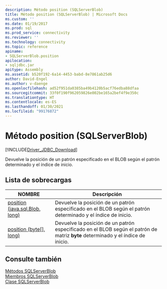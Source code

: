```yaml
---
description: Método position (SQLServerBlob)
title: Método position (SQLServerBlob) | Microsoft Docs
ms.custom: ''
ms.date: 01/19/2017
ms.prod: sql
ms.prod_service: connectivity
ms.reviewer: ''
ms.technology: connectivity
ms.topic: reference
apiname:
- SQLServerBlob.position
apilocation:
- sqljdbc.jar
apitype: Assembly
ms.assetid: b520f192-6a14-4453-babd-8e7861ab25d6
author: David-Engel
ms.author: v-daenge
ms.openlocfilehash: ad52f951da0385ba49b4120b5acf76edba88dfaa
ms.sourcegitcommit: 33f0f190f962059826e002be165a2bef4f9e350c
ms.translationtype: HT
ms.contentlocale: es-ES
ms.lasthandoff: 01/30/2021
ms.locfileid: "99176872"
---
```

# <a name="position-method-sqlserverblob"></a>Método position (SQLServerBlob)
[!INCLUDE[Driver_JDBC_Download](../../../includes/driver_jdbc_download.md)]

  Devuelve la posición de un patrón especificado en el BLOB según el patrón determinado y el índice de inicio.  
  
## <a name="overload-list"></a>Lista de sobrecargas  
  
|NOMBRE|Descripción|  
|----------|-----------------|  
|[position (java.sql.Blob, long)](../../../connect/jdbc/reference/position-method-java-sql-blob-long.md)|Devuelve la posición de un patrón especificado en el BLOB según el patrón determinado y el índice de inicio.|  
|[position (byte&#91;&#93;, long)](../../../connect/jdbc/reference/position-method-byte-long.md)|Devuelve la posición de un patrón especificado en el BLOB según el patrón de matriz **byte** determinado y el índice de inicio.|  
  
## <a name="see-also"></a>Consulte también  
 [Métodos SQLServerBlob](../../../connect/jdbc/reference/sqlserverblob-methods.md)   
 [Miembros SQLServerBlob](../../../connect/jdbc/reference/sqlserverblob-members.md)   
 [Clase SQLServerBlob](../../../connect/jdbc/reference/sqlserverblob-class.md)  
  
  
